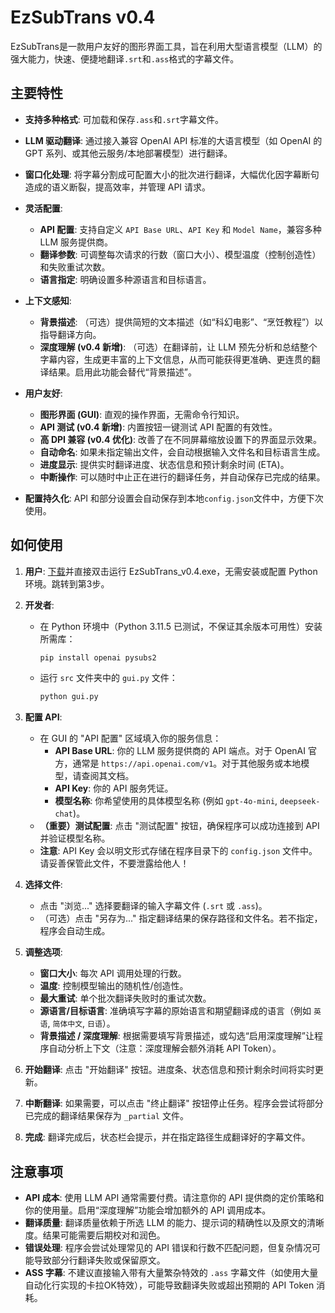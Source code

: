 # EzSubTrans v0.4

EzSubTrans是一款用户友好的图形界面工具，旨在利用大型语言模型（LLM）的强大能力，快速、便捷地翻译`.srt`和`.ass`格式的字幕文件。

## 主要特性

* **支持多种格式**: 可加载和保存`.ass`和`.srt`字幕文件。

* **LLM 驱动翻译**: 通过接入兼容 OpenAI API 标准的大语言模型（如 OpenAI 的 GPT 系列、或其他云服务/本地部署模型）进行翻译。

* **窗口化处理**: 将字幕分割成可配置大小的批次进行翻译，大幅优化因字幕断句造成的语义断裂，提高效率，并管理 API 请求。

* **灵活配置**:
    * **API 配置**: 支持自定义 `API Base URL`、`API Key` 和 `Model Name`，兼容多种 LLM 服务提供商。
    * **翻译参数**: 可调整每次请求的行数（窗口大小）、模型温度（控制创造性）和失败重试次数。
    * **语言指定**: 明确设置多种源语言和目标语言。

* **上下文感知**:
    * **背景描述**: （可选）提供简短的文本描述（如“科幻电影”、“烹饪教程”）以指导翻译方向。
    * **深度理解 (v0.4 新增)**: （可选）在翻译前，让 LLM 预先分析和总结整个字幕内容，生成更丰富的上下文信息，从而可能获得更准确、更连贯的翻译结果。启用此功能会替代“背景描述”。

* **用户友好**:
    * **图形界面 (GUI)**: 直观的操作界面，无需命令行知识。
    * **API 测试 (v0.4 新增)**: 内置按钮一键测试 API 配置的有效性。
    * **高 DPI 兼容 (v0.4 优化)**: 改善了在不同屏幕缩放设置下的界面显示效果。
    * **自动命名**: 如果未指定输出文件，会自动根据输入文件名和目标语言生成。
    * **进度显示**: 提供实时翻译进度、状态信息和预计剩余时间 (ETA)。
    * **中断操作**: 可以随时中止正在进行的翻译任务，并自动保存已完成的结果。

* **配置持久化**: API 和部分设置会自动保存到本地`config.json`文件中，方便下次使用。

## 如何使用

1. **用户**: [下载](https://github.com/allshell/EzSubTrans/releases/download/v0.4/EzSubTrans_v0.4.exe)并直接双击运行 EzSubTrans_v0.4.exe，无需安装或配置 Python 环境。跳转到第3步。

2. **开发者**:
   * 在 Python 环境中（Python 3.11.5 已测试，不保证其余版本可用性）安装所需库：
     ```bash
     pip install openai pysubs2
     ```
   * 运行 `src` 文件夹中的 `gui.py` 文件：
     ```bash
     python gui.py
     ```
3. **配置 API**:
    * 在 GUI 的 "API 配置" 区域填入你的服务信息：
        * **API Base URL**: 你的 LLM 服务提供商的 API 端点。对于 OpenAI 官方，通常是 `https://api.openai.com/v1`。对于其他服务或本地模型，请查阅其文档。
        * **API Key**: 你的 API 服务凭证。
        * **模型名称**: 你希望使用的具体模型名称 (例如 `gpt-4o-mini`, `deepseek-chat`)。
    * **（重要）测试配置**: 点击 "测试配置" 按钮，确保程序可以成功连接到 API 并验证模型名称。
    * **注意**: API Key 会以明文形式存储在程序目录下的 `config.json` 文件中。请妥善保管此文件，不要泄露给他人！
4. **选择文件**:
    * 点击 "浏览..." 选择要翻译的输入字幕文件 (`.srt` 或 `.ass`)。
    * （可选）点击 "另存为..." 指定翻译结果的保存路径和文件名。若不指定，程序会自动生成。
5. **调整选项**:
    * **窗口大小**: 每次 API 调用处理的行数。
    * **温度**: 控制模型输出的随机性/创造性。
    * **最大重试**: 单个批次翻译失败时的重试次数。
    * **源语言/目标语言**: 准确填写字幕的原始语言和期望翻译成的语言（例如 `英语`, `简体中文`, `日语`）。
    * **背景描述 / 深度理解**: 根据需要填写背景描述，或勾选“启用深度理解”让程序自动分析上下文（注意：深度理解会额外消耗 API Token）。
6. **开始翻译**: 点击 "开始翻译" 按钮。进度条、状态信息和预计剩余时间将实时更新。
7. **中断翻译**: 如果需要，可以点击 "终止翻译" 按钮停止任务。程序会尝试将部分已完成的翻译结果保存为 `_partial` 文件。
8. **完成**: 翻译完成后，状态栏会提示，并在指定路径生成翻译好的字幕文件。

## 注意事项

* **API 成本**: 使用 LLM API 通常需要付费。请注意你的 API 提供商的定价策略和你的使用量。启用“深度理解”功能会增加额外的 API 调用成本。
* **翻译质量**: 翻译质量依赖于所选 LLM 的能力、提示词的精确性以及原文的清晰度。结果可能需要后期校对和润色。
* **错误处理**: 程序会尝试处理常见的 API 错误和行数不匹配问题，但复杂情况可能导致部分行翻译失败或保留原文。
* **ASS 字幕**: 不建议直接输入带有大量繁杂特效的 `.ass` 字幕文件（如使用大量自动化行实现的卡拉OK特效），可能导致翻译失败或超出预期的 API Token 消耗。
